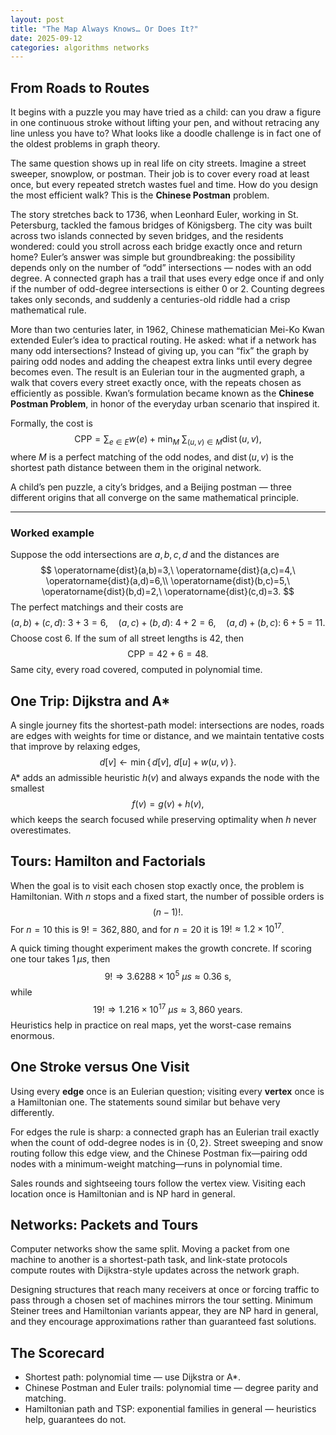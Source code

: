```yaml
---
layout: post
title: "The Map Always Knows… Or Does It?"
date: 2025-09-12
categories: algorithms networks
---
```


## From Roads to Routes

It begins with a puzzle you may have tried as a child: can you draw a figure in one continuous stroke without lifting your pen, and without retracing any line unless you have to? What looks like a doodle challenge is in fact one of the oldest problems in graph theory.

The same question shows up in real life on city streets. Imagine a street sweeper, snowplow, or postman. Their job is to cover every road at least once, but every repeated stretch wastes fuel and time. How do you design the most efficient walk? This is the **Chinese Postman** problem.

The story stretches back to 1736, when Leonhard Euler, working in St. Petersburg, tackled the famous bridges of Königsberg. The city was built across two islands connected by seven bridges, and the residents wondered: could you stroll across each bridge exactly once and return home? Euler’s answer was simple but groundbreaking: the possibility depends only on the number of “odd” intersections — nodes with an odd degree. A connected graph has a trail that uses every edge once if and only if the number of odd-degree intersections is either $0$ or $2$. Counting degrees takes only seconds, and suddenly a centuries-old riddle had a crisp mathematical rule.

More than two centuries later, in 1962, Chinese mathematician Mei-Ko Kwan extended Euler’s idea to practical routing. He asked: what if a network has many odd intersections? Instead of giving up, you can “fix” the graph by pairing odd nodes and adding the cheapest extra links until every degree becomes even. The result is an Eulerian tour in the augmented graph, a walk that covers every street exactly once, with the repeats chosen as efficiently as possible. Kwan’s formulation became known as the **Chinese Postman Problem**, in honor of the everyday urban scenario that inspired it.

Formally, the cost is
$$
\text{CPP}=\sum_{e\in E} w(e)\;+\;\min_{M}\ \sum_{(u,v)\in M}\operatorname{dist}(u,v),
$$
where $M$ is a perfect matching of the odd nodes, and $\operatorname{dist}(u,v)$ is the shortest path distance between them in the original network.

A child’s pen puzzle, a city’s bridges, and a Beijing postman — three different origins that all converge on the same mathematical principle.

---

### Worked example

Suppose the odd intersections are $a,b,c,d$ and the distances are
$$
\operatorname{dist}(a,b)=3,\ \operatorname{dist}(a,c)=4,\ \operatorname{dist}(a,d)=6,\\
\operatorname{dist}(b,c)=5,\ \operatorname{dist}(b,d)=2,\ \operatorname{dist}(c,d)=3.
$$
The perfect matchings and their costs are
$$
(a,b)+(c,d):\ 3+3=6,\quad
(a,c)+(b,d):\ 4+2=6,\quad
(a,d)+(b,c):\ 6+5=11.
$$
Choose cost $6$. If the sum of all street lengths is $42$, then
$$
\text{CPP}=42+6=48.
$$
Same city, every road covered, computed in polynomial time.

## One Trip: Dijkstra and A*

A single journey fits the shortest-path model: intersections are nodes, roads are edges with weights for time or distance, and we maintain tentative costs that improve by relaxing edges,
$$
d[v]\leftarrow \min\{\,d[v],\ d[u]+w(u,v)\,\}.
$$
A* adds an admissible heuristic $h(v)$ and always expands the node with the smallest
$$
f(v)=g(v)+h(v),
$$
which keeps the search focused while preserving optimality when $h$ never overestimates.

## Tours: Hamilton and Factorials

When the goal is to visit each chosen stop exactly once, the problem is Hamiltonian. With $n$ stops and a fixed start, the number of possible orders is
$$
(n-1)!.
$$
For $n=10$ this is $9!=362{,}880$, and for $n=20$ it is $19!\approx 1.2\times 10^{17}$.

A quick timing thought experiment makes the growth concrete. If scoring one tour takes $1\,\mu s$, then
$$
9!\Rightarrow 3.6288\times 10^{5}\ \mu s \approx 0.36\ \text{s},
$$
while
$$
19!\Rightarrow 1.216\times 10^{17}\ \mu s \approx 3{,}860\ \text{years}.
$$
Heuristics help in practice on real maps, yet the worst-case remains enormous.

## One Stroke versus One Visit

Using every **edge** once is an Eulerian question; visiting every **vertex** once is a Hamiltonian one. The statements sound similar but behave very differently.

For edges the rule is sharp: a connected graph has an Eulerian trail exactly when the count of odd-degree nodes is in $\{0,2\}$. Street sweeping and snow routing follow this edge view, and the Chinese Postman fix—pairing odd nodes with a minimum-weight matching—runs in polynomial time.

Sales rounds and sightseeing tours follow the vertex view. Visiting each location once is Hamiltonian and is NP hard in general.

## Networks: Packets and Tours

Computer networks show the same split. Moving a packet from one machine to another is a shortest-path task, and link-state protocols compute routes with Dijkstra-style updates across the network graph.

Designing structures that reach many receivers at once or forcing traffic to pass through a chosen set of machines mirrors the tour setting. Minimum Steiner trees and Hamiltonian variants appear, they are NP hard in general, and they encourage approximations rather than guaranteed fast solutions.

## The Scorecard

- Shortest path: polynomial time — use Dijkstra or A*.  
- Chinese Postman and Euler trails: polynomial time — degree parity and matching.  
- Hamiltonian path and TSP: exponential families in general — heuristics help, guarantees do not.
